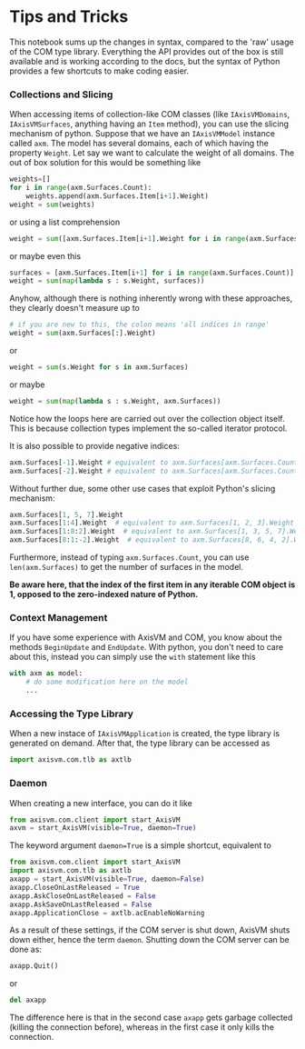 # **Tips and Tricks**

This notebook sums up the changes in syntax, compared to the 'raw' usage of the COM type library. Everything the API provides out of the box is still available and is working according to the docs, but the syntax of Python provides a few shortcuts to make coding easier.

### **Collections and Slicing**

When accessing items of collection-like COM classes (like `IAxisVMDomains`, `IAxisVMSurfaces`, anything having an `Item` method), you can use the slicing mechanism of python. Suppose that we have an `IAxisVMModel`  instance called `axm`. The model has several domains, each of which having the property `Weight`. Let say we want to calculate the weight of all domains. The out of box solution for this would be something like
  
```python
weights=[]
for i in range(axm.Surfaces.Count):
    weights.append(axm.Surfaces.Item[i+1].Weight)
weight = sum(weights)
```
or using a list comprehension

```python
weight = sum([axm.Surfaces.Item[i+1].Weight for i in range(axm.Surfaces.Count)])
```

or maybe even this

```python
surfaces = [axm.Surfaces.Item[i+1] for i in range(axm.Surfaces.Count)]
weight = sum(map(lambda s : s.Weight, surfaces))
```

Anyhow, although there is nothing inherently wrong with these approaches, they clearly doesn't measure up to

```python
# if you are new to this, the colon means 'all indices in range' 
weight = sum(axm.Surfaces[:].Weight)
```

or

```python
weight = sum(s.Weight for s in axm.Surfaces)
```

or maybe

```python
weight = sum(map(lambda s : s.Weight, axm.Surfaces))
```

Notice how the loops here are carried out over the collection object itself. This is because collection types implement the so-called iterator protocol. 

It is also possible to provide negative indices:

```python
axm.Surfaces[-1].Weight # equivalent to axm.Surfaces[axm.Surfaces.Count].Weight
axm.Surfaces[-2].Weight # equivalent to axm.Surfaces[axm.Surfaces.Count - 1].Weight
```

Without further due, some other use cases that exploit Python's slicing mechanism:

```python
axm.Surfaces[1, 5, 7].Weight
axm.Surfaces[1:4].Weight  # equivalent to axm.Surfaces[1, 2, 3].Weight
axm.Surfaces[1:8:2].Weight  # equivalent to axm.Surfaces[1, 3, 5, 7].Weight
axm.Surfaces[8:1:-2].Weight  # equivalent to axm.Surfaces[8, 6, 4, 2].Weight
```

Furthermore, instead of typing `axm.Surfaces.Count`, you can use `len(axm.Surfaces)` to get the number of surfaces in the model.

**Be aware here, that the index of the first item in any iterable COM object is 1, opposed to the zero-indexed nature of Python.**

### **Context Management**

If you have some experience with AxisVM and COM, you know about the methods `BeginUpdate` and `EndUpdate`. With python, you don't need to care about this, instead you can simply use the `with` statement like this

```python
with axm as model:
    # do some modification here on the model
    ...
```

### **Accessing the Type Library**

When a new instace of `IAxisVMApplication` is created, the type library is generated on demand. After that, the type library can be accessed as

```python
import axisvm.com.tlb as axtlb
```

### **Daemon**

When creating a new interface, you can do it like

```python
from axisvm.com.client import start_AxisVM
axvm = start_AxisVM(visible=True, daemon=True)
```

The keyword argument `daemon=True` is a simple shortcut, equivalent to 

```python
from axisvm.com.client import start_AxisVM
import axisvm.com.tlb as axtlb
axapp = start_AxisVM(visible=True, daemon=False)
axapp.CloseOnLastReleased = True
axapp.AskCloseOnLastReleased = False
axapp.AskSaveOnLastReleased = False
axapp.ApplicationClose = axtlb.acEnableNoWarning
```

As a result of these settings, if the COM server is shut down, AxisVM shuts down either, hence the term `daemon`. Shutting down the COM server can be done as:

```python
axapp.Quit()
```

or

```python
del axapp
```

The difference here is that in the second case `axapp` gets garbage collected (killing the connection before), whereas in the first case it only kills the connection.